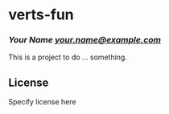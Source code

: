# verts-fun
### _Your Name <your.name@example.com>_

This is a project to do ... something.

## License

Specify license here

